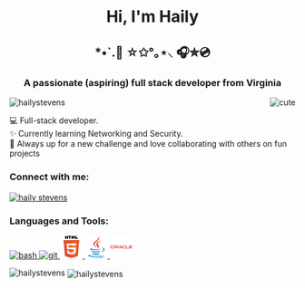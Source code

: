 <h1 align="center">Hi, I'm Haily </h1>
<h2 align="center"> *•`.🫧 ☆✩°｡⋆⸜ 🎧✮💿 </h2>
<h3 align="center">A passionate (aspiring) full stack developer from Virginia</h3>
<img align="right" alt="cute" src="https://static.myfigurecollection.net/upload/pictures/2023/09/12/3751290.gif">
<p align="left"> <img src="https://komarev.com/ghpvc/?username=hailystevens&label=Profile%20views&color=0e75b6&style=flat" alt="hailystevens" /> </p>

💻 Full-stack developer.  
✨ Currently learning Networking and Security.  
🚀 Always up for a new challenge and love collaborating with others on fun projects  

<h3 align="left">Connect with me:</h3>
<p align="left">
<a href="https://www.linkedin.com/in/hailystevens/" target="blank"><img align="center" src="https://raw.githubusercontent.com/rahuldkjain/github-profile-readme-generator/master/src/images/icons/Social/linked-in-alt.svg" alt="haily stevens" height="30" width="40" /></a>
</p>

<h3 align="left">Languages and Tools:</h3>
<p align="left"> <a href="https://www.gnu.org/software/bash/" target="_blank" rel="noreferrer"> <img src="https://www.vectorlogo.zone/logos/gnu_bash/gnu_bash-icon.svg" alt="bash" width="40" height="40"/> </a> <a href="https://git-scm.com/" target="_blank" rel="noreferrer"> <img src="https://www.vectorlogo.zone/logos/git-scm/git-scm-icon.svg" alt="git" width="40" height="40"/> </a> <a href="https://www.w3.org/html/" target="_blank" rel="noreferrer"> <img src="https://raw.githubusercontent.com/devicons/devicon/master/icons/html5/html5-original-wordmark.svg" alt="html5" width="40" height="40"/> </a> <a href="https://www.java.com" target="_blank" rel="noreferrer"> <img src="https://raw.githubusercontent.com/devicons/devicon/master/icons/java/java-original.svg" alt="java" width="40" height="40"/> </a> <a href="https://www.oracle.com/" target="_blank" rel="noreferrer"> <img src="https://raw.githubusercontent.com/devicons/devicon/master/icons/oracle/oracle-original.svg" alt="oracle" width="40" height="40"/> </a> </p>

<p><img align="left" src="https://github-readme-stats.vercel.app/api/top-langs?username=hailystevens&show_icons=true&locale=en&layout=compact" alt="hailystevens" /></p>

<p>&nbsp;<img align="center" src="https://github-readme-stats.vercel.app/api?username=hailystevens&show_icons=true&locale=en" alt="hailystevens" /></p>
